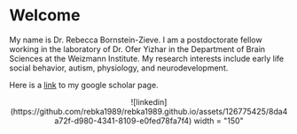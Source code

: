 # Welcome

My name is Dr. Rebecca Bornstein-Zieve. I am a postdoctorate fellow working in the laboratory of Dr. Ofer Yizhar in the Department of Brain Sciences at the Weizmann Institute. My research interests include early life social behavior, autism, physiology, and neurodevelopment.

Here is a [link](https://scholar.google.com/citations?user=i9eWpDgAAAAJ&hl=en&oi=ao) to my google scholar page.

<div align="center">
 ![linkedin](https://github.com/rebka1989/rebka1989.github.io/assets/126775425/8da4a72f-d980-4341-8109-e0fed78fa7f4) width = "150"

</div>
